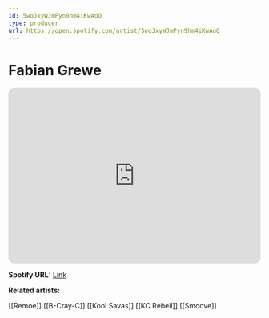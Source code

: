 ```yaml
---
id: 5woJxyWJmPyn9hm4iKwAoQ
type: producer
url: https://open.spotify.com/artist/5woJxyWJmPyn9hm4iKwAoQ
---
```

# Fabian Grewe

<iframe style="border-radius:12px" src="https://open.spotify.com/embed/artist/5woJxyWJmPyn9hm4iKwAoQ" width="100%" height="352" frameBorder="0" allowfullscreen="" allow="autoplay; clipboard-write; encrypted-media; fullscreen; picture-in-picture" loading="lazy"></iframe>

**Spotify URL:** [Link](https://open.spotify.com/artist/5woJxyWJmPyn9hm4iKwAoQ)

**Related artists:**

[[Remoe]]
[[B-Cray-C]]
[[Kool Savas]]
[[KC Rebell]]
[[Smoove]]
